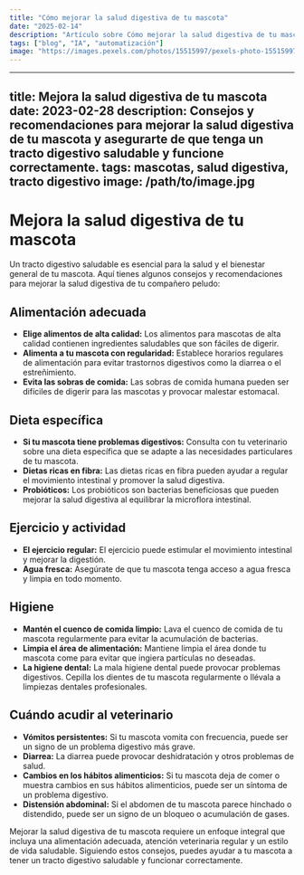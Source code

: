 ```yaml
---
title: "Cómo mejorar la salud digestiva de tu mascota"
date: "2025-02-14"
description: "Artículo sobre Cómo mejorar la salud digestiva de tu mascota"
tags: ["blog", "IA", "automatización"]
image: "https://images.pexels.com/photos/15515997/pexels-photo-15515997.jpeg?auto=compress&cs=tinysrgb&h=350"
---
```


---
title: Mejora la salud digestiva de tu mascota
date: 2023-02-28
description: Consejos y recomendaciones para mejorar la salud digestiva de tu mascota y asegurarte de que tenga un tracto digestivo saludable y funcione correctamente.
tags: mascotas, salud digestiva, tracto digestivo
image: /path/to/image.jpg
---

# Mejora la salud digestiva de tu mascota

Un tracto digestivo saludable es esencial para la salud y el bienestar general de tu mascota. Aquí tienes algunos consejos y recomendaciones para mejorar la salud digestiva de tu compañero peludo:

## Alimentación adecuada

* **Elige alimentos de alta calidad:** Los alimentos para mascotas de alta calidad contienen ingredientes saludables que son fáciles de digerir.
* **Alimenta a tu mascota con regularidad:** Establece horarios regulares de alimentación para evitar trastornos digestivos como la diarrea o el estreñimiento.
* **Evita las sobras de comida:** Las sobras de comida humana pueden ser difíciles de digerir para las mascotas y provocar malestar estomacal.

## Dieta específica

* **Si tu mascota tiene problemas digestivos:** Consulta con tu veterinario sobre una dieta específica que se adapte a las necesidades particulares de tu mascota.
* **Dietas ricas en fibra:** Las dietas ricas en fibra pueden ayudar a regular el movimiento intestinal y promover la salud digestiva.
* **Probióticos:** Los probióticos son bacterias beneficiosas que pueden mejorar la salud digestiva al equilibrar la microflora intestinal.

## Ejercicio y actividad

* **El ejercicio regular:** El ejercicio puede estimular el movimiento intestinal y mejorar la digestión.
* **Agua fresca:** Asegúrate de que tu mascota tenga acceso a agua fresca y limpia en todo momento.

## Higiene

* **Mantén el cuenco de comida limpio:** Lava el cuenco de comida de tu mascota regularmente para evitar la acumulación de bacterias.
* **Limpia el área de alimentación:** Mantiene limpia el área donde tu mascota come para evitar que ingiera partículas no deseadas.
* **La higiene dental:** La mala higiene dental puede provocar problemas digestivos. Cepilla los dientes de tu mascota regularmente o llévala a limpiezas dentales profesionales.

## Cuándo acudir al veterinario

* **Vómitos persistentes:** Si tu mascota vomita con frecuencia, puede ser un signo de un problema digestivo más grave.
* **Diarrea:** La diarrea puede provocar deshidratación y otros problemas de salud.
* **Cambios en los hábitos alimenticios:** Si tu mascota deja de comer o muestra cambios en sus hábitos alimenticios, puede ser un síntoma de un problema digestivo.
* **Distensión abdominal:** Si el abdomen de tu mascota parece hinchado o distendido, puede ser un signo de un bloqueo o acumulación de gases.

Mejorar la salud digestiva de tu mascota requiere un enfoque integral que incluya una alimentación adecuada, atención veterinaria regular y un estilo de vida saludable. Siguiendo estos consejos, puedes ayudar a tu mascota a tener un tracto digestivo saludable y funcionar correctamente.